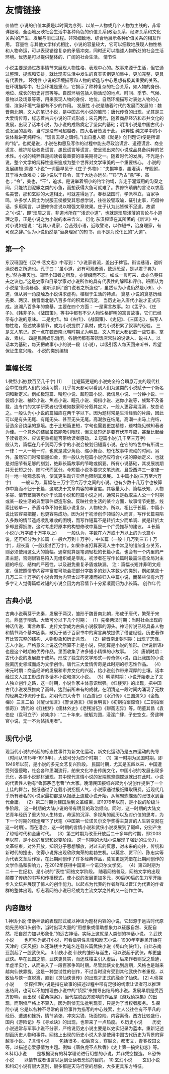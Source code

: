 # 友情链接

价值性
小说的价值本质是以时间为序列、以某一人物或几个人物为主线的，非常详细地、全面地反映社会生活中各种角色的价值关系(政治关系、经济关系和文化关系)的产生、发展与消亡过程。非常细致地、综合地展示各种价值关系的相互作用。
容量性
与其他文学样式相比，小说的容量较大，它可以细致地展现人物性格和人物命运，可以表现错综复杂的矛盾冲突，同时还可以描述人物所处的社会生活环境。优势是可以提供整体的、广阔的社会生活。
情节性
<!-- more -->
小说主要是通过故事情节来展现人物性格、表现中心的。故事来源于生活，但它通过整理、提炼和安排，就比现实生活中发生的真实实例更加集中，更加完整，更具有代表性。
环境性
小说的环境描写和人物的塑造与中心思想有极其重要的关系。在环境描写中，社会环境是重点，它揭示了种种复杂的社会关系，如人物的身份、地位、成长的历史背景等等。自然环境包括人物活动的地点、时间、季节、气候、景物以及场景等等，用来表现人物的身份、地位。自然环境描写对表达人物的心情、渲染环境气氛都有不少的作用。
发展性
小说是随着时代的发展而发展的：魏晋南北朝，文人的笔记小说，是中国古代小说的雏形；唐代传奇的出现，尤其是三大爱情传奇，标志着古典小说的正式形成；宋元两代，随着商品经济和市井文化的发展，出现了话本小说，为小说的成熟奠定了坚实的基础；明清小说是中国古代小说发展的高峰，当时是没有可超越者，四大名著皆发于此。
纯粹性
纯文学中的小说体裁讲究纯粹性。“谎言去尽之谓纯。”(出自墨人钢《就是》创刊题词)便是所谓的“纯”。也就是说，小说在构思及写作的过程中能去尽政治谎言、道德谎言、商业谎言、维护阶级权贵谎言、愚民谎言等谎言，使呈现出来的小说成品具备纯粹的艺术性。小说的纯粹性是阅读者最重要的审美期待之一。随着时代的发展，不光是小说，整个文学的纯粹性逾来逾成为整个世界对文学审美的一个重要核心。
小说的发展编辑
溯源
“小说”一词最早见于《庄子·外物》：“夫揭竿累，趣灌渎，守鲵鲋，其于得大鱼难矣；饰小说以干县令，其于大达亦远矣。”“县”乃古“悬”字，高也；“令”，美也，“干”，追求。是说举着细小的钓竿钓绳，奔走于灌溉用的沟渠之间，只能钓到泥鳅之类的小鱼，而想获得大鱼可就难了。靠修饰琐屑的言论以求高名美誉，那和玄妙的大道相比，可就差得远了。春秋战国时，学派林立，百家争鸣，许多学人策士为说服王侯接受其思想学说，往往设譬取喻，征引史事，巧借神话，多用寓言，以便修饰言说以增强文章效果。庄子认为此皆微不足道，故谓之“小说”，即“琐屑之言，非道术所在”“浅识小道”，也就是琐屑浅薄的言论与小道理之意，正是小说之为小说的本来含义。
衍化
东汉桓谭在其所著的《新论》中，对小说如是说：“若其小说家，合丛残小语，近取譬论，以作短书，治身理家，有可观之辞。”认为小说仍然是“治身理家”的短书，而不是为政化民的“大道”。

## 第一个

东汉班固在《汉书·艺文志》中写到：“小说家者流，盖出于稗官。街谈巷语，道听涂说者之所造也。孔子曰：‘虽小道，必有可观者焉，致远恐泥，是以君子弗为也。’然亦弗灭也。闾里小知者之所及，亦使缀而不忘。如或一言可采，此亦刍荛狂夫之议也。”这是史家和目录学家对小说所作的具有代表性的解释和评价。班固认为小说是“街谈巷语、道听涂(同“途”)说者之所造也”，虽然认为小说仍然是小知、小道，但从另一角度触及小说讲求虚构，植根于生活的特点。
奠基
小说的奠基历经先秦、两汉、魏晋南北朝八百多年的积累和沉淀，
当历史进入唐代小说才正式形成。追溯八百多年的奠基，主要在四个方面：
一是寓言故事。如《孟子》、《庄子》、《韩非子》、《战国策》，等书中都有不少人物性格鲜明的寓言故事，它们已经带有小说的意味。
二是史传。如《左传》、《战国策》、《史记》、《三国志》，描写人物性格，叙述故事情节，或为小说提供了素材，或为小说积累了叙事的经验。
三是文人笔记。这一点在魏晋南北朝时期尤为明显，文人笔记大都记载一些轶事、掌故、素材。
四是民间娱乐消闲。各朝代都有茶馆饭店常驻的说话人、说书人，以话本为基础，每天把故事小小的说一段（小说），以吸引客人每天回来听书，希望保证生意兴隆。
小说的类别编辑
## 篇幅长短
1.微型小说(数百至几千字) [1] 
　　比短篇更短的小说完全符合瞬息万变的现代社会中忙碌的人们的阅读习惯，几乎每天都可以看到人们为这类的小说赋予一个新名词和新定义。例如极短篇、精短小说、超短篇小说、微信息小说、一分钟小说、一袋烟小说、袖珍小说、焦点小说、瞳孔小说、拇指小说、迷你小说等，族繁不及备载，连专门的文学研究者也很难如数家珍分叙其定义，一般人更容易混淆，故总论之。一般认为小小说的篇幅应在两千字以下。因为题材常是生活经验的片段，因此可以是有头无尾、有尾无头、甚至无头无尾。高潮放在结尾，高潮一出马上完结，营造余音绕梁的意境。由于比短篇更短，字句也需要更加精练，题材能见微知著者为佳。一个意外的结局虽然能吸引眼球，但文章短还是要有伏笔呼应，甚至比起给予读者意外、应该更重视能否带给读者感动。
2.短篇小说(几千至三万字)
　　一般认为，篇幅在几千到两万多字的小说会被划归短篇小说。在它的特色中有所谓三一律：一人一地一时，也就是减少角色、缩小舞台、短化故事中流动的时间。另外，虽然它们时常惜墨如金，但一般认为短篇小说仍应符合小说的原始定义、也就是对细节有足够的刻划，绝非长篇故事的节略或纲要。所有小说基础，其发展初期并无长短之分，随时代而区分。今短篇小说多要求文笔洗练，且受西洋三一定律一时一地一物观念影响，使其更生动详实但也限制其发展。
3.中篇小说(三万至六万字)
　　一般认为，篇幅在三万字至六万字之间的小说。也有少数十几万字也被算作中篇而不归于长篇，这取决于文章内容的丰富度。其容量大小、篇幅长短、人物多寡、情节繁简等均介于长篇小说和短篇小说之间，通常只是截取主人公一个时期或某一段生活的典型事件塑造形象。反映社会生活的某个方面，故事情节完整。线索比较单一，矛盾斗争不如长篇小说复杂，人物较少。所以，相比于长篇，中篇小说比较容易把握，也更容易成功。因为对于初涉创作领域的人而言，写作长篇易陷入多数的情节造成凌乱难收的困境，而写作短篇不是转折太少而单调、就是转折太多却显得拥挤。这时考虑将原本的构想修改中篇是一个广受推荐的建议。
4.长篇小说(六万字或十万字以上)
　　一般认为，字数在六万或十万以上的为长篇小说，还可细分为小长篇（一般六万到十万字），中长篇（一般十几万到三五十万字），超长篇（一般超过百万字）。如果作者打算表现人生中常见的错综复杂关系，则必须使用这么大的篇幅。通常就算是笔调轻松的长篇小说，也会有一个内里的严肃主题，否则很容易陷入无组织或是零乱。初涉者在写作长篇时最需注意全局对主题的呼应、结构的严密性，以及避免重复矛盾或缺漏。
注：篇幅长短并非明文规定，但按照情节内容丰富度可能会把部分字数多的划入字数少的类别，例如某些十几万二三十万字的小说会因为内容太过不紧凑而被归入中篇小说，而某些仅有六万多字让人觉得篇幅过短的小说会因为内容情节十分紧凑而归为小长篇。
创作年代
## 古典小说
古典小说萌芽于先秦，发展于两汉，雏形于魏晋南北朝，形成于唐代，繁荣于宋元，鼎盛于明清。大致可分以下几个时期：
（1）先秦两汉时期：当时社会出现的神话传说、寓言故事、史传文学成为古典小说叙事的源头。神话传说已经具备人物和情节两个基本因素，散见于诸子百家书中的寓言典故提供了借鉴经验，历史著作有比较完整的结构、人物形象和历史背景。
（2）魏晋南北朝时期：出现了志怪、志人小说。严格意义上说这仍然算不上是小说，只能算是小说的雏形。《世说新语》也是这个时期的优秀作品，里面收集了许多短小精悍的小故事。
（3）唐朝时期：古代小说的发展趋于成熟，形成了独立的文学形式—传奇体小说，由此我国的小说脱离历史领域而成为文学创作。唐代三大爱情传奇是此时期的标志性作品。
（4）宋元时期：商品经济的发展和市井文化的兴起，给小说创作带来深厚的土壤。话本经过文人加工形成许多话本小说和演义小说。
（5）明清时期：小说开始走上了文人独立创作之路，这一时期，小说作家主体意识增强。《红楼梦》的出现，把中国古代小说发展推向了高峰，达到前所未有的成就。在明清这一段时间内涌现了无数的经典之作流传于世。如明代四大奇书（《西游记》《水浒传》《三国演义》《金瓶梅》）三言二拍（《醒世恒言》《警世通言》《喻世明言》《初刻拍案惊奇》《二刻拍案惊奇》）清代的《红楼梦》《儒林外史》《老残游记》《聊斋志异》等。明董其昌《袁伯应（袁可立子）诗集序》：“二十年来，破觚为圆，浸淫广肆，子史空玄，旁逮稗官小说，无一不为帖括用者”。
## 现代小说
现当代小说的兴起的标志性事件为新文化运动，新文化运动乃是五四运动的先导（时间从1915年-1919年），大致可分为四个时期：
（1）第一时期为民国时期，即1949年以前，是小说的多元文艺复兴阶段。
民国时期，尤其是五四以来，中国遭受列强侵略，社会各种思潮流行，舶来文化冲击传统文化，中国小说的发展出现多元化，各类小说题材涌现，其中现代言情小说的发端鸳鸯蝴蝶派就出在此时。小说的代表性人物有“鲁郭茅巴老曹”六大家。晚清民国报纸兴起为小说创作提供了一个上佳的舞台，报纸通过了连载小说招揽人气，小说家通过报纸赚取稿费。近现代几乎所有著名的小说家最初都是从报纸上连载小说开始，从鸳鸯蝴蝶派的张恨水到当代金庸。
（2）第二时期为建国后到文革结束，即1976年以前，是小说的阶级斗争阶段。
这一时期的大陆小说的带有明显的政治倾向，同时，这一时期的大陆文艺青年经历了重大的人生转变，命运的沉浮、多视角的阅历以及对价值的思考，为下一个时期的辉煌埋下了伏笔（中国第一位诺贝尔文学奖得主莫言的人生转变就在这一时期）。而在港台，这一时期的言情小说和武侠小说发展到了巅峰，分别产生了琼瑶时代和金庸时代。
（3）第三时期为改革开放后二十多年的时期，即2003年以前，是小说的反思和蜕变阶段。
这一时期的大陆小说展现了强劲的生命力，文革结束，对外开放，知识分子思想解放，对过去的反思，对未来的向往，传统和新时代的撞击，使得小说界出现欣欣向荣的勃勃生机。以莫言、贾平凹、陈忠实等为代表文革后作家，在此期间创作了许多经典作品，莫言更是凭借在此期间创作的文学作品和影响力，在2012年获得中国第一个诺贝尔文学奖。
（4）第四时期为二十一世纪初，是小说的“表性”网络文学阶段。
随着网络普及，网络文学的出现颠覆了传统的书写和传播模式，使小说的发展更加多元，80后90后的生力军开始步入文坛并展现了惊人的创作能力。以起点为代表的作者群和以晋江为代表的作者群的整体出现，标志着网络小说已经成为主流文学之外的又一创作主体。
## 内容题材

1.神话小说
借助神话的表现形式或以神话为题材内容的小说，它起源于远古时代原始先民的口头创作，当时出现大量的“用想象或借助想象力以征服自然、支配自然，把自然力加以形象化”的远古神话，实际上这就是人类创的神话小说。
2.武侠小说
　　也可称为武打小说，可看做男性言情和励志小说。1930年李寿民开始在天津的《天风报》以还珠楼主为笔名连载长篇武侠小说《蜀山剑侠传》，自此东南亚刮起了一股武侠风。
3.仙侠小说
仙侠的雏形与诞生，可以说起于武侠，却更盛武侠。早在民国之前，武侠更具实，而还珠楼主引入虚后，后来作者则受之启迪，半虚半实化，从而进入了一段百家争鸣时期。尽管武侠文化到后期，风格也是越来越向仙侠靠拢，这是一种尝试性的创作，不过当时没有受到其他武侠作者重视，以致仙与侠一直脱离，直到《灵仙侠世传》的出现才正式的融合了仙侠。 [2] 
4.侦探小说
　　侦探推理小说是指在故事的描述过程中带有足够的线索让读者可以推理出结局，也可以不加推理由小说中的“侦探”来推导出结局的小说。发展早期是受西方影响，而出现《霍桑探案》，当代摆脱西方影响的作品是《游戏侦探集》的出现，而刑侦严格上不算入，因为刑侦无法批判现实，只是为了当权者服务。
5.探险小说
它是以各种不寻常的冒险事件为描写的中心线索，主人公往往有不平凡的经历、遭遇和挫折，情节紧张、冲突尖锐、场面惊险、内容离奇。西方比较盛行，国内《游险记》与《寻龙诀》的出现，也带来了一点热度。
6.历史小说
　　历史小说通常与军事小说不分家，严格说历史小说主要是以史实记录为蓝本，重新记述刻画历史人物和事件。网络上出现的历史小说大多是使用中国古代历史为背景的穿越类小说。
7.言情小说
　　包括很多，如后宫文，穿越文，都市文，青春校园文等，以描述恋爱感情为主题。例如《唐伯虎不点秋香》《史上第一搞笑初恋》等。
8.科幻小说
　　是根据现有的科学理论进行幻想的小说，并非凭空捏造。
9.恐怖小说
　　以情节或者语言以达到让读者恐慌的目的。
10.玄幻小说
　　玄幻小说和科幻小说有很大区别，很多都是天马行空的想象，大多更具东方特征。
